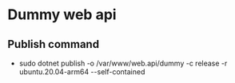 ﻿# Dummy web api




## Publish command
+ sudo dotnet publish -o /var/www/web.api/dummy -c release -r ubuntu.20.04-arm64  --self-contained